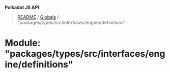 **Polkadot JS API**

> [README](../README.md) / [Globals](../globals.md) / "packages/types/src/interfaces/engine/definitions"

# Module: "packages/types/src/interfaces/engine/definitions"
